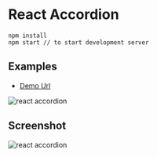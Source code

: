 # React Accordion



```
npm install
npm start // to start development server
```
## Examples

- [Demo Url](https://codesandbox.io/s/9ykkm7my)

![react accordion](https://raw.githubusercontent.com/saigowthamr/React-Accordion/master/down.gif)



## Screenshot

![react accordion](https://raw.githubusercontent.com/saigowthamr/React-Accordion/master/screenshot.gif)